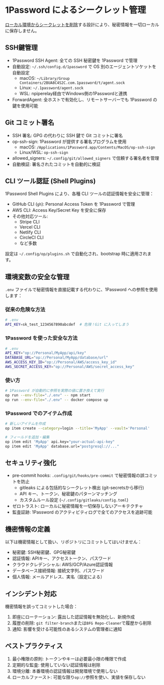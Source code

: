 # 1Password によるシークレット管理

[ローカル環境からシークレットを削除](https://efcl.info/2023/01/31/remove-secret-from-local/)する設計により、秘密情報を一切ローカルに保存しません。

## SSH鍵管理

- 1Password SSH Agent: 全ての SSH 秘密鍵を 1Password で管理
- 自動設定: `~/.ssh/config.d/1password` で OS 別のエージェントソケットを自動設定
  - macOS: `~/Library/Group Containers/2BUA8C4S2C.com.1password/t/agent.sock`
  - Linux: `~/.1password/agent.sock`
  - WSL: npiperelay経由でWindows側の1Passwordと連携
- ForwardAgent: 全ホストで有効化し、リモートサーバーでも 1Password の鍵を使用可能

## Git コミット署名

- SSH 署名: GPG の代わりに SSH 鍵で Git コミットに署名
- op-ssh-sign: 1Password が提供する署名プログラムを使用
  - macOS: `/Applications/1Password.app/Contents/MacOS/op-ssh-sign`
  - Linux/WSL: `op-ssh-sign`
- allowed_signers: `~/.config/git/allowed_signers` で信頼する署名者を管理
- 自動検証: 署名されたコミットを自動的に検証

## CLI ツール認証 (Shell Plugins)

1Password Shell Plugins により、各種 CLI ツールの認証情報を安全に管理：

- GitHub CLI (`gh`): Personal Access Token を 1Password で管理
- AWS CLI: Access Key/Secret Key を安全に保存
- その他対応ツール: 
  - Stripe CLI
  - Vercel CLI
  - Netlify CLI
  - CircleCI CLI
  - など多数

設定は `~/.config/op/plugins.sh` で自動化され、bootstrap 時に適用されます。

## 環境変数の安全な管理

`.env` ファイルで秘密情報を直接記載する代わりに、1Password への参照を使用します：

### 従来の危険な方法
```bash
# .env
API_KEY=sk_test_1234567890abcdef  # 危険！Git に入ってしまう
```

### 1Password を使った安全な方法
```bash
# .env
API_KEY="op://Personal/MyApp/api/key"
DATABASE_URL="op://Personal/MyApp/database/url"
AWS_ACCESS_KEY_ID="op://Personal/AWS/access_key_id"
AWS_SECRET_ACCESS_KEY="op://Personal/AWS/secret_access_key"
```

### 使い方
```bash
# 1Password が自動的に参照を実際の値に置き換えて実行
op run --env-file="./.env" -- npm start
op run --env-file="./.env" -- docker compose up
```

### 1Password でのアイテム作成
```bash
# 新しいアイテムを作成
op item create --category=login --title='MyApp' --vault='Personal'

# フィールドを追加・編集
op item edit 'MyApp' api.key="your-actual-api-key"
op item edit 'MyApp' database.url="postgresql://..."
```

## セキュリティ強化

- pre-commit hooks: `.config/git/hooks/pre-commit` で秘密情報の誤コミットを防止
  - gitleaks による包括的なシークレット検出 (git-secretsから移行)
  - API キー、トークン、秘密鍵のパターンマッチング
  - カスタムルール設定 (`~/.config/gitleaks/config.toml`)
- ゼロトラスト: ローカルに秘密情報を一切保存しないアーキテクチャ
- 監査証跡: 1Password のアクティビティログで全てのアクセスを追跡可能

## 機密情報の定義

以下は機密情報として扱い、リポジトリにコミットしてはいけません：

- 秘密鍵: SSH秘密鍵、GPG秘密鍵
- 認証情報: APIキー、アクセストークン、パスワード
- クラウドクレデンシャル: AWS/GCP/Azure認証情報
- データベース接続情報: 接続文字列、パスワード
- 個人情報: メールアドレス、実名（設定による）

## インシデント対応

機密情報を誤ってコミットした場合：

1. 即座にローテーション: 露出した認証情報を無効化し、新規作成
2. 履歴の削除: `git filter-branch`または`BFG Repo-Cleaner`で履歴から削除
3. 通知: 影響を受ける可能性のあるシステムの管理者に通知

## ベストプラクティス

1. 最小権限の原則: トークンやキーは必要最小限の権限で作成
2. 定期的な監査: 使用していない認証情報は削除
3. 環境分離: 本番環境の認証情報は開発環境で使用しない
4. ローカルファースト: 可能な限り`op://`参照を使い、実値を保存しない